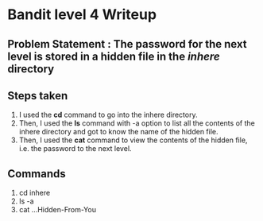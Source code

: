 # Bandit level 4 Writeup

## Problem Statement : The password for the next level is stored in a hidden file in the *inhere* directory

## Steps taken

1. I used the **cd** command to go into the inhere directory.
2. Then, I used the **ls** command with -a option to list all the contents of the inhere directory and got to know the name of the hidden file.
3. Then, I used the **cat** command to view the contents of the hidden file, i.e. the password to the next level.

## Commands

1. cd inhere
2. ls -a
3. cat ...Hidden-From-You
